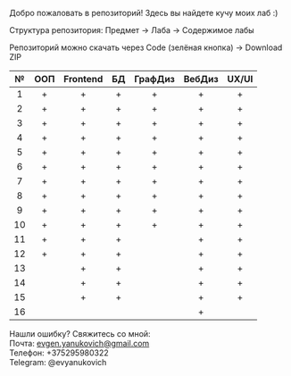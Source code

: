 Добро пожаловать в репозиторий! Здесь вы найдете кучу моих лаб :)

Структура репозитория:
Предмет -> Лаба -> Содержимое лабы

Репозиторий можно скачать через Сode (зелёная кнопка) -> Download ZIP

| № | ООП | Frontend | БД | ГрафДиз | ВебДиз | UX/UI |
|:---:|:---:|:---:|:---:|:---:|:---:|:---:|
|1|+|+|+|+|+|+|
|2|+|+|+|+|+|+|
|3|+|+|+|+|+|+|
|4|+|+|+|+|+|+|
|5|+|+|+|+|+|+|
|6|+|+|+|+|+|+|
|7|+|+|+|+|+|+|
|8|+|+|+|+|+|+|
|9|+|+|+|+|+|+|
|10|+|+|+|+|+|+|
|11|+|+|+||+|+|
|12|+|+|+||+|+|
|13||+|+||+|+|
|14||+|+||+|+|
|15||+|+||+|+|
|16|||||+||

Нашли ошибку? Свяжитесь со мной: <br/>
Почта: evgen.yanukovich@gmail.com <br/>
Телефон: +375295980322 <br/>
Telegram: @evyanukovich <br/>
